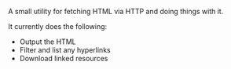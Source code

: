 A small utility for fetching HTML via HTTP and doing things with it.

It currently does the following:

 - Output the HTML
 - Filter and list any hyperlinks
 - Download linked resources
